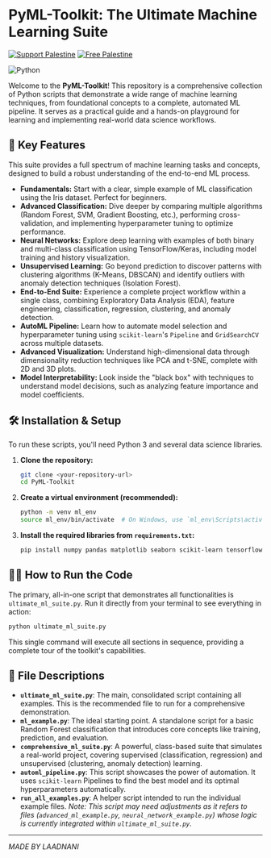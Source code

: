 # PyML-Toolkit: The Ultimate Machine Learning Suite

<!-- Improved alt text for badges -->
[![Support Palestine](https://img.shields.io/badge/Support-Palestine-000000?labelColor=007A3D&color=CE1126)](#support-palestine)
[![Free Palestine](https://img.shields.io/badge/Free-Palestine-CE1126?labelColor=000000&color=007A3D)](#support-palestine)


![Python](https://img.shields.io/badge/Python-3776AB?style=for-the-badge&logo=python&logoColor=white)

Welcome to the **PyML-Toolkit**! This repository is a comprehensive collection of Python scripts that demonstrate a wide range of machine learning techniques, from foundational concepts to a complete, automated ML pipeline. It serves as a practical guide and a hands-on playground for learning and implementing real-world data science workflows.

## 🚀 Key Features

This suite provides a full spectrum of machine learning tasks and concepts, designed to build a robust understanding of the end-to-end ML process.

-   **Fundamentals:** Start with a clear, simple example of ML classification using the Iris dataset. Perfect for beginners.
-   **Advanced Classification:** Dive deeper by comparing multiple algorithms (Random Forest, SVM, Gradient Boosting, etc.), performing cross-validation, and implementing hyperparameter tuning to optimize performance.
-   **Neural Networks:** Explore deep learning with examples of both binary and multi-class classification using TensorFlow/Keras, including model training and history visualization.
-   **Unsupervised Learning:** Go beyond prediction to discover patterns with clustering algorithms (K-Means, DBSCAN) and identify outliers with anomaly detection techniques (Isolation Forest).
-   **End-to-End Suite:** Experience a complete project workflow within a single class, combining Exploratory Data Analysis (EDA), feature engineering, classification, regression, clustering, and anomaly detection.
-   **AutoML Pipeline:** Learn how to automate model selection and hyperparameter tuning using `scikit-learn`'s `Pipeline` and `GridSearchCV` across multiple datasets.
-   **Advanced Visualization:** Understand high-dimensional data through dimensionality reduction techniques like PCA and t-SNE, complete with 2D and 3D plots.
-   **Model Interpretability:** Look inside the "black box" with techniques to understand model decisions, such as analyzing feature importance and model coefficients.

## 🛠️ Installation & Setup

To run these scripts, you'll need Python 3 and several data science libraries.

1.  **Clone the repository:**
    ```bash
    git clone <your-repository-url>
    cd PyML-Toolkit
    ```

2.  **Create a virtual environment (recommended):**
    ```bash
    python -m venv ml_env
    source ml_env/bin/activate  # On Windows, use `ml_env\Scripts\activate`
    ```

3.  **Install the required libraries from `requirements.txt`:**
    ```bash
    pip install numpy pandas matplotlib seaborn scikit-learn tensorflow scipy
    ```

## 🏃‍♀️ How to Run the Code

The primary, all-in-one script that demonstrates all functionalities is `ultimate_ml_suite.py`. Run it directly from your terminal to see everything in action:

```bash
python ultimate_ml_suite.py
```

This single command will execute all sections in sequence, providing a complete tour of the toolkit's capabilities.

## 📂 File Descriptions

-   **`ultimate_ml_suite.py`**: The main, consolidated script containing all examples. This is the recommended file to run for a comprehensive demonstration.
-   **`ml_example.py`**: The ideal starting point. A standalone script for a basic Random Forest classification that introduces core concepts like training, prediction, and evaluation.
-   **`comprehensive_ml_suite.py`**: A powerful, class-based suite that simulates a real-world project, covering supervised (classification, regression) and unsupervised (clustering, anomaly detection) learning.
-   **`automl_pipeline.py`**: This script showcases the power of automation. It uses `scikit-learn` Pipelines to find the best model and its optimal hyperparameters automatically.
-   **`run_all_examples.py`**: A helper script intended to run the individual example files. *Note: This script may need adjustments as it refers to files (`advanced_ml_example.py`, `neural_network_example.py`) whose logic is currently integrated within `ultimate_ml_suite.py`.*

---
_MADE BY LAADNANI_
